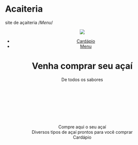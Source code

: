 # Acaiteria
site de açaiteria
/*Menu*/


<!DOCTYPE html>
<html lang="en">
<head>
  <meta charset="UTF-8">
  <meta http-equiv="X-UA-Compatible" content="IE=edge">
  <meta name="viewport" content="width=device-width, initial-scale=1.0">
  <link rel="stylesheet" href="test.css">
  <title>Document</title>
</head>
<body>
  <div class=container">
    <header>
      <nav>
        <div class="nav-container">
          <img id="logo" src="logo.png">
          <ul>
            <li><a href="#>Contatos</a></li>
            <li><a href="menu.html">Cardápio</a></li>
            <li><a href="#>Unidades</a></li>
            <li><a href="#>Menu</a></li>
          </ul>
        </div>
      </nav>
      <div id="main-banner">
        <div id="search-form">
          <h1>Venha comprar seu açaí</h1>
          <p>De todos os sabores</p>
          <br>
          <br>
          <br>
          <br>
        </div>
      </div>
    </header>
    <main id="lastjobs-container" class="wrapper">
      <center>
      <div class="card">Compre aqui o seu açaí</div>
        </center>
        <center>
        <div class="contexto">Diversos tipos de açaí prontos para você comprar 
          <div class="btn">
            Cardápio
        </center>
        </div>
        </div>
      </div>
    </main>
  </div>
</body>
</html>
